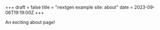 +++
draft = false
title = "nextgen example site: about"
date = 2023-09-06T19:19:00Z
+++

An exciting about page!
